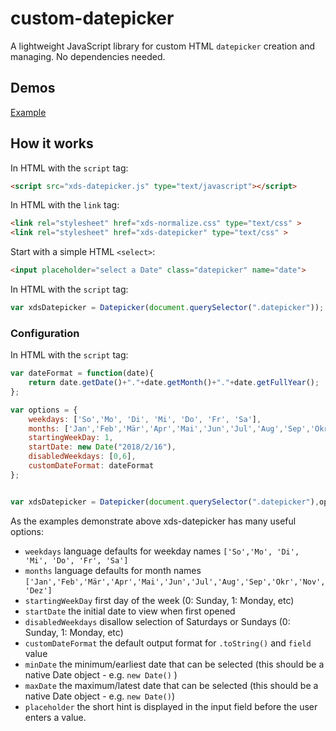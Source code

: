 # custom-datepicker
A lightweight JavaScript library for custom HTML `datepicker` creation and managing.
No dependencies needed.


## Demos
[Example](https://sergejfrank.github.io/xds-datepicker/)



## How it works

In HTML with the `script` tag:
```html
<script src="xds-datepicker.js" type="text/javascript"></script>
```

In HTML with the `link` tag:
```html
<link rel="stylesheet" href="xds-normalize.css" type="text/css" >
<link rel="stylesheet" href="xds-datepicker" type="text/css" >
```

Start with a simple HTML `<select>`:
```html
<input placeholder="select a Date" class="datepicker" name="date">
```

In HTML with the `script` tag:
```js
var xdsDatepicker = Datepicker(document.querySelector(".datepicker"));
```


### Configuration

In HTML with the `script` tag:
```js
var dateFormat = function(date){
    return date.getDate()+"."+date.getMonth()+"."+date.getFullYear();
};

var options = {
    weekdays: ['So','Mo', 'Di', 'Mi', 'Do', 'Fr', 'Sa'],
    months: ['Jan','Feb','Mär','Apr','Mai','Jun','Jul','Aug','Sep','Okr','Nov','Dez'],
    startingWeekDay: 1,
    startDate: new Date("2018/2/16"),
    disabledWeekdays: [0,6],
    customDateFormat: dateFormat
};


var xdsDatepicker = Datepicker(document.querySelector(".datepicker"),options);
```

As the examples demonstrate above
xds-datepicker has many useful options:

* `weekdays` language defaults for weekday names `['So','Mo', 'Di', 'Mi', 'Do', 'Fr', 'Sa']`
* `months` language defaults for month names `['Jan','Feb','Mär','Apr','Mai','Jun','Jul','Aug','Sep','Okr','Nov','Dez']`
* `startingWeekDay` first day of the week (0: Sunday, 1: Monday, etc)
* `startDate` the initial date to view when first opened
* `disabledWeekdays`  disallow selection of Saturdays or Sundays (0: Sunday, 1: Monday, etc)
* `customDateFormat`  the default output format for `.toString()` and `field` value
* `minDate` the minimum/earliest date that can be selected (this should be a native Date object - e.g. `new Date()` )
* `maxDate` the maximum/latest date that can be selected (this should be a native Date object - e.g. `new Date()`)
* `placeholder` the short hint is displayed in the input field before the user enters a value.

